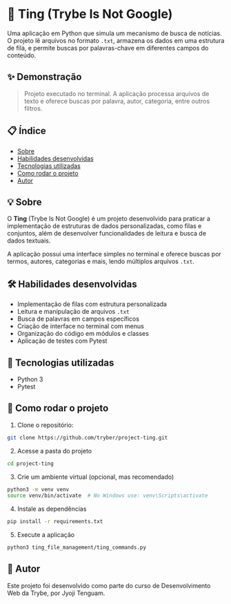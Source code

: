 # 📰 Ting (Trybe Is Not Google)

Uma aplicação em Python que simula um mecanismo de busca de notícias. O projeto lê arquivos no formato `.txt`, armazena os dados em uma estrutura de fila, e permite buscas por palavras-chave em diferentes campos do conteúdo.

## ✨ Demonstração

> Projeto executado no terminal. A aplicação processa arquivos de texto e oferece buscas por palavra, autor, categoria, entre outros filtros.

## 📋 Índice

- [Sobre](#-sobre)
- [Habilidades desenvolvidas](#-habilidades-desenvolvidas)
- [Tecnologias utilizadas](#-tecnologias-utilizadas)
- [Como rodar o projeto](#-como-rodar-o-projeto)
- [Autor](#-autor)

## 💡 Sobre

O **Ting** (Trybe Is Not Google) é um projeto desenvolvido para praticar a implementação de estruturas de dados personalizadas, como filas e conjuntos, além de desenvolver funcionalidades de leitura e busca de dados textuais.

A aplicação possui uma interface simples no terminal e oferece buscas por termos, autores, categorias e mais, lendo múltiplos arquivos `.txt`.

## 🛠️ Habilidades desenvolvidas

- Implementação de filas com estrutura personalizada
- Leitura e manipulação de arquivos `.txt`
- Busca de palavras em campos específicos
- Criação de interface no terminal com menus
- Organização do código em módulos e classes
- Aplicação de testes com Pytest

## 🧪 Tecnologias utilizadas

- Python 3
- Pytest

## 🚀 Como rodar o projeto

1. Clone o repositório:

```bash
git clone https://github.com/tryber/project-ting.git
```

2. Acesse a pasta do projeto

```bash
cd project-ting
```

3. Crie um ambiente virtual (opcional, mas recomendado)

```bash
python3 -m venv venv
source venv/bin/activate  # No Windows use: venv\Scripts\activate
```

4. Instale as dependências

```bash
pip install -r requirements.txt
```

5. Execute a aplicação

```bash
python3 ting_file_management/ting_commands.py
```

## 👤 Autor

Este projeto foi desenvolvido como parte do curso de Desenvolvimento Web da Trybe, por Jyoji Tenguam.
